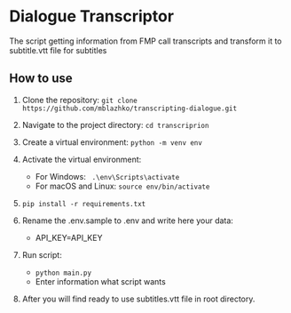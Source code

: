 # Dialogue Transcriptor

The script getting information from FMP call transcripts and transform it to subtitle.vtt file for subtitles

## How to use

1. Clone the repository:
   ```git clone https://github.com/mblazhko/transcripting-dialogue.git```
2. Navigate to the project directory:
   ```cd transcriprion```
3. Create a virtual environment:
   ```python -m venv env```

4. Activate the virtual environment:
   - For Windows:
   ``` .\env\Scripts\activate```
   - For macOS and Linux:
   ```source env/bin/activate```
5. ```pip install -r requirements.txt```

6. Rename the .env.sample to .env and write here your data:
    
    - API_KEY=API_KEY

7. Run script:

   -  ```python main.py```
   - Enter information what script wants

8. After you will find ready to use subtitles.vtt file in root directory.

    